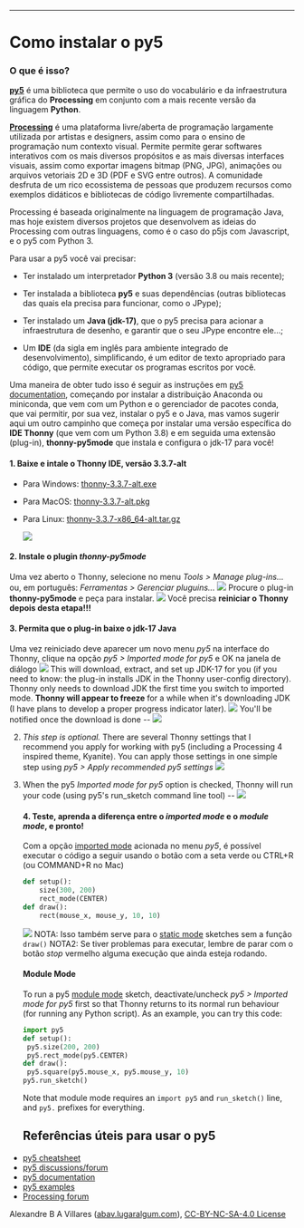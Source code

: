 ----

# Como instalar o py5

### O que é isso?

[**py5**](https://py5.ixora.io) é uma biblioteca que permite o uso do vocabulário e da infraestrutura gráfica do **Processing** em conjunto com a mais recente versão da linguagem **Python**.

[**Processing**](http://processsing.org) é uma plataforma livre/aberta de programação largamente utilizada por artistas e designers, assim como para o ensino de programação num contexto visual. Permite permite gerar softwares interativos com os mais diversos propósitos e as mais diversas interfaces visuais, assim como exportar imagens bitmap (PNG, JPG), animações ou arquivos vetoriais 2D e 3D (PDF e SVG entre outros). A comunidade desfruta de um rico ecossistema de pessoas que produzem recursos como exemplos didáticos e bibliotecas de código livremente compartilhadas.

Processing é baseada originalmente na linguagem de programação Java, mas hoje existem diversos projetos que desenvolvem as ideias do Processing com outras linguagens, como é o caso do p5js com Javascript, e o py5 com Python 3.

Para usar a py5 você vai precisar:

- Ter instalado um interpretador **Python 3** (versão 3.8 ou mais recente);

- Ter instalada a biblioteca **py5** e suas dependências (outras bibliotecas das quais ela precisa para funcionar, como o JPype);

- Ter instalado um **Java (jdk-17)**, que o py5 precisa para acionar a infraestrutura de desenho, e garantir que o seu JPype encontre ele...;

- Um **IDE** (da sigla em inglês para ambiente integrado de desenvolvimento), simplificando, é um editor de texto apropriado para código, que permite executar os programas escritos por você.

Uma maneira de obter tudo isso é seguir as instruções em [py5 documentation](https://py5.ixora.io/content/install.html), começando por instalar a distribuição Anaconda ou miniconda, que vem com um Python e o gerenciador de pacotes conda, que vai permitir, por sua vez, instalar o py5 e o Java, mas vamos sugerir aqui um outro campinho que começa por instalar uma versão específica do **IDE Thonny** (que vem com um Python 3.8) e em seguida uma extensão (plug-in), **thonny-py5mode** que instala e configura o jdk-17 para você!

#### 1. Baixe e intale o Thonny IDE, versão 3.3.7-alt

- Para Windows: [thonny-3.3.7-alt.exe](https://github.com/thonny/thonny/releases/download/v3.3.7/thonny-3.3.7-alt.exe) 
- Para MacOS: [thonny-3.3.7-alt.pkg](https://github.com/thonny/thonny/releases/download/v3.3.7/thonny-3.3.7-alt.pkg) 
- Para Linux: [thonny-3.3.7-x86_64-alt.tar.gz](https://github.com/thonny/thonny/releases/download/v3.3.7/thonny-3.3.7-x86_64-alt.tar.gz) 
   
  ![](https://raw.githubusercontent.com/tabreturn/thonny-py5mode/main/screenshots/02-start-splash.png)

#### 2. Instale o plugin *thonny-py5mode*

Uma vez aberto o Thonny, selecione no menu *Tools > Manage plug-ins...* ou, em português: *Ferramentas > Gerenciar pluguins...<u></u>*
![](https://raw.githubusercontent.com/tabreturn/thonny-py5mode/main/screenshots/03.01-manage-plug-ins.png)
Procure o plug-in __thonny-py5mode__ e peça para instalar.
![](https://raw.githubusercontent.com/tabreturn/thonny-py5mode/main/screenshots/03.02-install-plug-in.png)
Você precisa __reiniciar o Thonny depois desta etapa!!!__ 



#### 3. Permita que o plug-in baixe o jdk-17 Java

Uma vez reiniciado deve aparecer um novo menu *py5* na interface do Thonny, clique na opção  *py5 > Imported mode for py5* e OK na janela de diálogo
![](https://raw.githubusercontent.com/tabreturn/thonny-py5mode/main/screenshots/04.01-activate-imported-mode.png)
This will download, extract, and set up JDK-17 for you (if you need to know: the plug-in installs JDK in the Thonny user-config directory). Thonny only needs to download JDK the first time you switch to imported mode. __Thonny will appear to freeze__ for a while when it's downloading JDK (I have plans to develop a proper progress indicator later).
![](https://raw.githubusercontent.com/tabreturn/thonny-py5mode/main/screenshots/04.02-download-jdk.png)
You'll be notified once the download is done --
![](https://raw.githubusercontent.com/tabreturn/thonny-py5mode/main/screenshots/04.03-download-jdk-done.png)

2. *This step is optional.* There are several Thonny settings that I recommend you apply for working with py5 (including a Processing 4 inspired theme, Kyanite). You can apply those settings in one simple step using  *py5 > Apply recommended py5 settings*
   ![](https://raw.githubusercontent.com/tabreturn/thonny-py5mode/main/screenshots/05-apply-recommended-settings.png)
3. When the py5 *Imported mode for py5* option is checked, Thonny will run your code (using py5's run_sketch command line tool) --
   ![](https://raw.githubusercontent.com/tabreturn/thonny-py5mode/main/screenshots/06.01-imported-activated.png)
   
   
   
   
   #### 4. Teste, aprenda a diferença entre o *imported mode* e o *module mode*, e pronto!
   
   Com a opção [imported mode](https://py5.ixora.io/content/py5_modes.html#imported-mode) acionada no menu *py5*, é possível executar o código a seguir usando o botão com a seta verde ou CTRL+R (ou COMMAND+R no Mac) 
   
   ```python
   def setup():
       size(300, 200)
       rect_mode(CENTER)
   def draw():
       rect(mouse_x, mouse_y, 10, 10)
   ```
   
   ![](https://raw.githubusercontent.com/tabreturn/thonny-py5mode/main/screenshots/06.02-running-sketch.png)
   NOTA: Isso também serve para o [static mode](https://py5.ixora.io/content/py5_modes.html#static-mode) sketches sem a função `draw()` 
   NOTA2: Se tiver problemas para executar, lembre de parar com o botão *stop* vermelho alguma execução que ainda esteja rodando.
   
   #### Module Mode
   
   To run a py5 [module mode](https://py5.ixora.io/content/py5_modes.html#module-mode) sketch, deactivate/uncheck *py5 > Imported mode for py5* first so that Thonny returns to its normal run behaviour (for running any Python script). As an example, you can try this code:
   
   ```python
   import py5
   def setup():
    py5.size(200, 200)
    py5.rect_mode(py5.CENTER)
   def draw():
    py5.square(py5.mouse_x, py5.mouse_y, 10)
   py5.run_sketch()
   ```
   
   Note that module mode requires an `import py5` and `run_sketch()` line, and `py5.` prefixes for everything.
   
   ## Referências úteis para usar o py5
* [py5 cheatsheet](https://raw.githubusercontent.com/tabreturn/processing.py-cheat-sheet/master/py5/py5_cc.pdf)
* [py5 discussions/forum](https://github.com/hx2A/py5generator/discussions)
* [py5 documentation](http://py5.ixora.io/)
* [py5 examples](https://github.com/hx2A/py5examples)
* [Processing forum](https://discourse.processing.org/)
  
  

Alexandre B A Villares ([abav.lugaralgum.com](https://abav.lugaralgum.com)), [CC-BY-NC-SA-4.0 License](https://creativecommons.org/licenses/by-nc-sa/4.0/)

